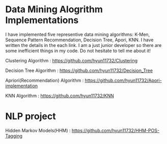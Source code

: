 # Data Mining Alogrithm Implementations

I have implemented five representive data mining algorithms: K-Men, Sequence Pattern Recommendation, Decision Tree, Apori, KNN.
I have written the details in the each link. I am a just junior developer so there are some inefficient things in my code. Do not hesitate to tell me about it!

Clustering Algorithm : https://github.com/hyun11732/Clustering


Decision Tree Algorithm : https://github.com/hyun11732/Decision_Tree

Apriori(Recommendation) Algorithm : https://github.com/hyun11732/Apori-implementation

KNN Algorithm : https://github.com/hyun11732/KNN

# NLP project 

Hidden Markov Models(HHM) : https://github.com/hyun11732/HHM-POS-Tagging


